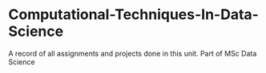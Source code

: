 # Computational-Techniques-In-Data-Science
A record of all assignments and projects done in this unit. Part of MSc Data Science
